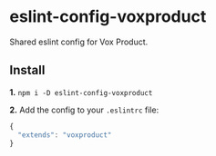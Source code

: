 # eslint-config-voxproduct

Shared eslint config for Vox Product.

## Install

**1.** `npm i -D eslint-config-voxproduct`

**2.** Add the config to your `.eslintrc` file:

```javascript
{
  "extends": "voxproduct"
}
```